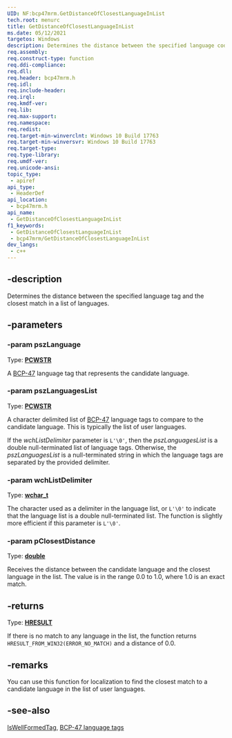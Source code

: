 ```yaml
---
UID: NF:bcp47mrm.GetDistanceOfClosestLanguageInList
tech.root: menurc
title: GetDistanceOfClosestLanguageInList
ms.date: 05/12/2021
targetos: Windows
description: Determines the distance between the specified language code and the closest match in a list of languages.
req.assembly: 
req.construct-type: function
req.ddi-compliance: 
req.dll: 
req.header: bcp47mrm.h
req.idl: 
req.include-header: 
req.irql: 
req.kmdf-ver: 
req.lib: 
req.max-support: 
req.namespace: 
req.redist: 
req.target-min-winverclnt: Windows 10 Build 17763 
req.target-min-winversvr: Windows 10 Build 17763
req.target-type: 
req.type-library: 
req.umdf-ver: 
req.unicode-ansi: 
topic_type:
 - apiref
api_type:
 - HeaderDef
api_location:
 - bcp47mrm.h
api_name:
 - GetDistanceOfClosestLanguageInList
f1_keywords:
 - GetDistanceOfClosestLanguageInList
 - bcp47mrm/GetDistanceOfClosestLanguageInList
dev_langs:
 - c++
---
```


## -description

Determines the distance between the specified language tag and the closest match in a list of languages.

## -parameters

### -param pszLanguage

Type: **[PCWSTR](/windows/win32/winprog/windows-data-types)**

A [BCP-47](https://tools.ietf.org/html/bcp47) language tag that represents the candidate language.

### -param pszLanguagesList

Type: **[PCWSTR](/windows/win32/winprog/windows-data-types)**

A character delimited list of [BCP-47](https://tools.ietf.org/html/bcp47) language tags to compare to the candidate language. This is typically the list of user languages.

If the *wchListDelimiter* parameter is `L'\0'`, then the *pszLanguagesList* is a double null-terminated list of language tags.
Otherwise, the *pszLanguagesList* is a null-terminated string in which the language tags are separated by the provided delimiter.

### -param wchListDelimiter

Type: **[wchar_t](/windows/win32/midl/wchar-t)**

The character used as a delimiter in the language list, or `L'\0'` to indicate that the language list is a double null-terminated list.
The function is slightly more efficient if this parameter is `L'\0'`.

### -param pClosestDistance

Type: **[double](/windows/win32/midl/double)**

Receives the distance between the candidate language and the closest language in the list.
The value is in the range 0.0 to 1.0, where 1.0 is an exact match.

## -returns

Type: **[HRESULT](/windows/desktop/com/structure-of-com-error-codes)**

If there is no match to any language in the list, the function returns `HRESULT_FROM_WIN32(ERROR_NO_MATCH)`
and a distance of 0.0.

## -remarks

You can use this function for localization to find the closest match to a candidate language in the list of user languages.

## -see-also

[IsWellFormedTag](nf-bcp47mrm-iswellformedtag.md), [BCP-47 language tags](https://tools.ietf.org/html/bcp47)
